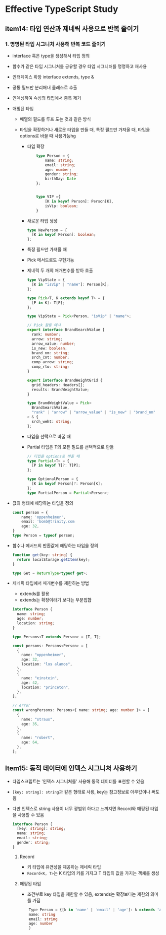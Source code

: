 # Effective TypeScript Study

## item14: 타입 연산과 제네릭 사용으로 반복 줄이기

### 1. 명명된 타입 시그니처 사용해 반복 코드 줄이기

- interface 혹은 type을 생성해서 타입 정의

- 함수가 같은 타입 시그니처를 공유할 경우 타입 시그니처를 명명하고 재사용

- 인터페이스 확장 interface extends, type &

- 공통 필드만 분리해내 클래스로 추출

- 인덱싱하여 속성의 타입에서 중복 제거

- 매핑된 타입

  - 배열의 필드를 루프 도는 것과 같은 방식
  - 타입을 확장하거나 새로운 타입을 만들 때, 특정 필드만 가져올 때, 타입을 options로 바꿀 때 사용가능hg

    - 타입 확장

      ```ts
          type Person = {
              name: string;
              email: string;
              age: number;
              gender: string;
              birthDay: Date
          };


          type VIP ={
              [K in keyof Person]: Person[K],
              isVip: boolean;
          }
      ```

    - 새로운 타입 생성

      ```ts
      type NewPerson = {
        [K in keyof Person]: boolean;
      };
      ```

    - 특정 필드만 가져올 때
    - Pick 메서드로도 구현가능
    - 제네릭 두 개의 매개변수를 받아 호출

      ```ts
      type VipState = {
        [K in "isVip" | "name"]: Person[K];
      };

      type Pick<T, K extends keyof T> = {
        [P in K]: T[P];
      };

      type VipState = Pick<Person, "isVip" | "name">;

      // Pick 활용 예시
      export interface BrandSearchValue {
        rank: number;
        arrow: string;
        arrow_value: number;
        is_new: boolean;
        brand_nm: string;
        srch_cnt: number;
        comp_arrow: string;
        comp_rto: string;
      }

      export interface BrandWeightGrid {
        grid_headers: Headers[];
        results: BrandWeightValue;
      }

      type BrandWeightValue = Pick<
        BrandSearchValue,
        "rank" | "arrow" | "arrow_value" | "is_new" | "brand_nm"
      > & {
        srch_weht: string;
      };
      ```

    - 타입을 선택으로 바꿀 때
    - Partial 타입은 T의 모든 필드를 선택적으로 만듦

      ```ts
      // 타입을 options로 바꿀 때
      type Partial<T> = {
        [P in keyof T]?: T[P];
      };

      type OptionalPerson = {
        [K in keyof Person]?: Person[K];
      };
      type PartialPerson = Partial<Person>;
      ```

- 값의 형태에 해당하는 타입을 정의

  ```ts
  const person = {
      name: 'oppenheimer',
      email: 'bomb@trinity.com
      age: 32,
  }
  type Person = typeof person;
  ```

- 함수나 메서드의 반환값에 해당하는 타입을 정의

  ```ts
  function get(key: string) {
    return localStorage.getItem(key);
  }

  type Get = ReturnType<typeof get>;
  ```

- 제네릭 타입에서 매개변수를 제한하는 방법

  - extends를 활용
  - extends는 확장이라기 보다는 부분집합

  ```ts
  interface Person {
    name: string;
    age: number;
    location: string;
  }

  type Persons<T extends Person> = [T, T];

  const persons: Persons<Person> = [
    {
      name: "oppenheimer",
      age: 32,
      location: "los alamos",
    },
    {
      name: "einstein",
      age: 42,
      location: "princeton",
    },
  ];

  // error
  const wrongPersons: Persons<{ name: string; age: number }> = [
    {
      name: "straus",
      age: 35,
    },
    {
      name: "robert",
      age: 64,
    },
  ];
  ```

## Item15: 동적 데이터에 인덱스 시그니처 사용하기

- 타입스크립트는 '인덱스 시그니처를' 사용해 동적 데이터를 표현할 수 있음
- `[key: string]: string`과 같은 형태로 사용, key는 참고정보로 아무값이나 써도 됨
- 다만 인덱스로 string 사용이 너무 광범위 하다고 느껴지면 Record와 매핑된 타입을 사용할 수 있음

  ```ts
  interface Person {
    [key: string]: string;
    name: string;
    email: string;
    gender: string;
  }
  ```

  1.  Record

      - 키 타입에 유연성을 제공하는 제네릭 타입
      - `Record<K, T>`는 K 타입의 키를 가지고 T 타입의 값을 가지는 객체를 생성

  2.  매핑된 타입

      - 조건부로 key 타입을 제한할 수 있음, extends는 확장보다는 제한의 의미를 가짐

      ```ts
          Type Person = {[k in 'name' | 'email' | 'age']: k extends 'age' ? number : string} = {
          name: string
          email: string
          age: number
          }
      ```
